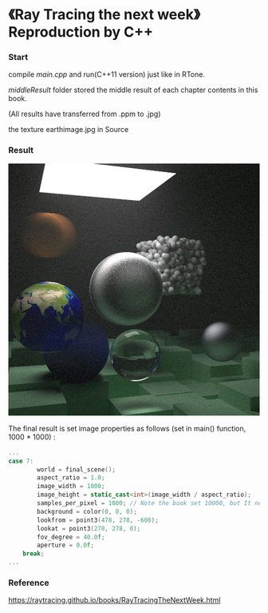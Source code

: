 # 《Ray Tracing the next week》 Reproduction by C++

### Start

compile *main.cpp* and run(C++11 version) just like in RTone.

*middleResult* folder stored the middle result of each chapter contents in this book.

(All results have transferred from .ppm to .jpg)

the texture earthimage.jpg in Source

### Result

![1](./FinalResult/Demo.jpg)



 The final result is set image properties as follows  (set in main() function, 1000 * 1000)  :

```c++
...
case 7:
		world = final_scene();
		aspect_ratio = 1.0;
		image_width = 1000;
		image_height = static_cast<int>(image_width / aspect_ratio);
		samples_per_pixel = 1000; // Note the book set 10000, but It need too long time
		background = color(0, 0, 0);
		lookfrom = point3(478, 278, -600);
		lookat = point3(278, 278, 0);
		fov_degree = 40.0f;
		aperture = 0.0f;
	break;
...
```



### Reference

https://raytracing.github.io/books/RayTracingTheNextWeek.html

